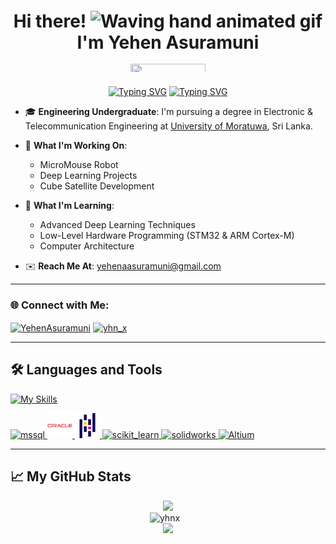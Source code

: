 <h1 align="center">Hi there! <img src="https://raw.githubusercontent.com/nixin72/nixin72/master/wave.gif" 
         alt="Waving hand animated gif"
         height="45"
         width="45" /> I'm Yehen Asuramuni 
<div><img align="center" src="https://komarev.com/ghpvc/?username=yhnx&color=brightgreen&label=Profile+Views" height="20" width="120">
</div>
</h1> 

<div align="center">
  
[![Typing SVG](https://readme-typing-svg.herokuapp.com?font=Fira+Code&weight=600&duration=1&color=818181&center=true&repeat=false&width=600&height=55&lines=I+explore+the+world+of%2C)](https://git.io/typing-svg)
[![Typing SVG](https://readme-typing-svg.herokuapp.com?font=Fira+Code&weight=600&size=36&duration=2003&pause=400&color=FFFFFF&background=FFFFFF00&center=true&width=600&height=60&lines=Machine+Learning!%F0%9F%96%A5%EF%B8%8F;Robotics!%F0%9F%A4%96;Embedded+Systems⚙️;Electronics⚡)](https://git.io/typing-svg)

</div>

- 🎓 **Engineering Undergraduate**: I'm pursuing a degree in Electronic & Telecommunication Engineering at [University of Moratuwa](https://uom.lk/), Sri Lanka.

- 🔭 **What I'm Working On**:  
  - MicroMouse Robot  
  - Deep Learning Projects  
  - Cube Satellite Development  

- 🌱 **What I'm Learning**:  
  - Advanced Deep Learning Techniques  
  - Low-Level Hardware Programming (STM32 & ARM Cortex-M)  
  - Computer Architecture  

- ✉️ **Reach Me At**: [yehenaasuramuni@gmail.com](mailto:yehenaasuramuni@gmail.com)

---

<h3 align="left">🌐 Connect with Me:</h3>
<p align="left">
<a href="https://www.linkedin.com/in/yehenasuramuni/" target="blank"><img align="center" src="https://raw.githubusercontent.com/rahuldkjain/github-profile-readme-generator/master/src/images/icons/Social/linked-in-alt.svg" alt="YehenAsuramuni" height="30" width="40" /></a>
<a href="https://www.instagram.com/yhn_x/" target="blank"><img align="center" src="https://raw.githubusercontent.com/rahuldkjain/github-profile-readme-generator/master/src/images/icons/Social/instagram.svg" alt="yhn_x" height="30" width="40" /></a>
</p>

---

## 🛠️ Languages and Tools  

[![My Skills](https://skillicons.dev/icons?i=anaconda,bootstrap,c,cs,cpp,clion,css,dotnet,figma,git,github,html,ai,latex,matlab,mysql,powershell,pycharm,py,pytorch,raspberrypi,ros,tensorflow,ubuntu,visualstudio,vscode)](https://skillicons.dev)

<p align="left">
  <a href="https://www.microsoft.com/en-us/sql-server" target="_blank" rel="noreferrer"> <img src="https://www.svgrepo.com/show/303229/microsoft-sql-server-logo.svg" alt="mssql" width="40" height="40"/> </a>  
  <a href="https://www.oracle.com/" target="_blank" rel="noreferrer"> <img src="https://raw.githubusercontent.com/devicons/devicon/master/icons/oracle/oracle-original.svg" alt="oracle" width="40" height="40"/> </a> 
  <a href="https://pandas.pydata.org/" target="_blank" rel="noreferrer"> <img src="https://raw.githubusercontent.com/devicons/devicon/2ae2a900d2f041da66e950e4d48052658d850630/icons/pandas/pandas-original.svg" alt="pandas" width="40" height="40"/> </a> 
  <a href="https://scikit-learn.org/" target="_blank" rel="noreferrer"> <img src="https://upload.wikimedia.org/wikipedia/commons/0/05/Scikit_learn_logo_small.svg" alt="scikit_learn" width="40" height="40"/> </a>
  <a href="https://www.solidworks.com/" target="_blank" rel="noreferrer"> <img src="https://cdn.worldvectorlogo.com/logos/solidworks-logo-1.svg" alt="solidworks" width="40" height="40"/> </a>
  <a href="https://www.altium.com/" target="_blank" rel="noreferrer"> <img src="https://upload.wikimedia.org/wikipedia/commons/e/ea/Altium_Designer_Logo.png" alt="Altium" width="40" height="40"/> </a>
</p>

---

## 📈 My GitHub Stats  

<p align="center">
  <img src="https://github-readme-stats.vercel.app/api?username=yhnx&show_icons=true&locale=en&theme=chartreuse-dark&include_all_commits=false&private_count=true"  />
<br>
  <img src="https://github-readme-streak-stats.herokuapp.com/?user=yhnx&theme=chartreuse-dark&hide_border=true" alt="yhnx" style="width: 500px; height: 250px; margin-right: 10px;" /> 
<br>
  <img src="https://github-readme-stats.vercel.app/api/top-langs/?username=yhnx&theme=chartreuse-dark&show_icons=true&hide_border=true&layout=compact"  />
</p>
